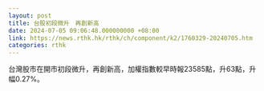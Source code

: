 ```yaml
---
layout: post
title: 台股初段微升　再創新高
date: 2024-07-05 09:06:48.000000000 +08:00
link: https://news.rthk.hk/rthk/ch/component/k2/1760329-20240705.htm
categories: rthk
---
```


台灣股市在開市初段微升，再創新高，加權指數較早時報23585點，升63點，升幅0.27%。
